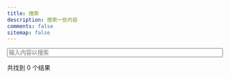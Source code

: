 ```yaml
---
title: 搜索
description: 搜索一些内容
comments: false
sitemap: false
---
```

<input id="search-input" autocomplete="off" autocapitalize="off" maxlength="80" placeholder="输入内容以搜索" spellcheck="false"
  type="search" />
<div>共找到 <span id="search-count">0</span> 个结果</div>
<ul id="search-results"></ul>
<script data-pjax>
  (function () {
    var search = document.getElementById("search-input");
    var count = document.getElementById("search-count");
    var container = document.getElementById("search-results");
    if (search) {
      if (typeof String.prototype.trim === "undefined") {
        String.prototype.trim = function () {
          return this.replace(/^[\x09\x0A\x0B\x0C\x0D\x20\xA0\u1680\u2000\u2001\u2002\u2003\u2004\u2005\u2006\u2007\u2008\u2009\u200A\u202F\u205F\u3000\u2028\u2029\uFEFF]+|[\x09\x0A\x0B\x0C\x0D\x20\xA0\u1680\u2000\u2001\u2002\u2003\u2004\u2005\u2006\u2007\u2008\u2009\u200A\u202F\u205F\u3000\u2028\u2029\uFEFF]+$/g, '');
        };
      }
      var request = new XMLHttpRequest();
      request.open("GET", "/search.json", true);
      function onload() {
        var datas = typeof JSON === "undefined" ? eval('(' + request.responseText + ')') : JSON.parse(request.responseText);
        function oninput() {
          var searchText = search.value.trim().toLowerCase();
          var keywords = searchText.split(/[-\s]+/);
          var results = [];
          for (var i = 0; i < keywords.length; i++) {
            var word = keywords[i];
            if (word.length) {
              var div = document.createElement('div');
              div.innerText = word.toLowerCase();
              word = div.innerHTML;
              for (var j = 0; j < datas.length; j++) {
                var data = datas[j];
                var regex = new RegExp(word, 'i');
                if (regex.test(data.title.toLowerCase()) || regex.test(data.content.toLowerCase())) {
                  if ((function () {
                    for (var k = 0; k < results.length; k++) {
                      if (data.url === results[k].url) {
                        return false;
                      }
                    }
                    return true;
                  })()) {
                    results.push(data);
                  }
                }
              }
            }
          }
          count.innerText = results.length;
          var content = '';
          for (var j = 0; j < results.length; j++) {
            var result = results[j];
            content += "<li>" + '<a href="' + result.url + '">' + result.title + "</a>" + "</li>"
          }
          container.innerHTML = content;
          if (typeof pjax === "object") { pjax.refresh(container); }
        }
        if (search.addEventListener) {
          search.addEventListener("input", oninput);
        }
        else {
          search.onchange = search.onkeyup = oninput;
        }
      }
      if (typeof request.onload === "undefined") {
        request.onreadystatechange = function () {
          if (request.readyState === 4 && (request.status >= 200 && request.status < 300 || request.status === 304)) {
            onload();
          }
        };
      }
      else {
        request.onload = onload;
      }
      request.send();
    }
  })();
</script>
<style id="search-style">
  #search-input {
    width: 100%;
    outline: 0;
  }
</style>
<script>
  if (typeof document.documentMode === "number" && document.documentMode > 5 && document.documentMode < 9) {
    var style = document.getElementById("search-style");
    var css = "#search-input{outline:0}";
    if (style.styleSheet) {
      style.styleSheet.cssText = css;
    }
    else {
      style.innerText = css;
    }
  }
</script>